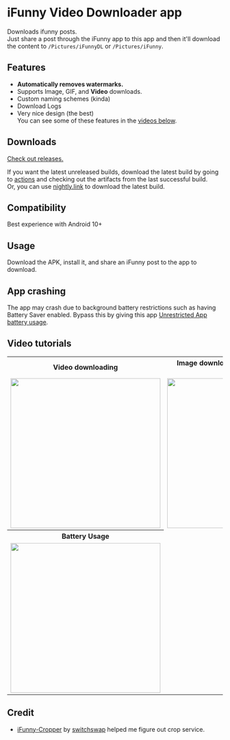 # iFunny Video Downloader app
Downloads ifunny posts. \
Just share a post through the iFunny app to this app and then it'll download the content to ``/Pictures/iFunnyDL`` or ``/Pictures/iFunny``.
## Features
- **Automatically removes watermarks.** 
- Supports Image, GIF, and **Video** downloads.  
- Custom naming schemes (kinda)
- Download Logs
- Very nice design (the best) \
You can see some of these features in the [videos below](https://github.com/anthony1x6000/iFunnyDL#video-tutorials). 

## Downloads
[Check out releases.](https://github.com/anthony1x6000/iFunnyDL/releases) 

If you want the latest unreleased builds, download the latest build by going to [actions](https://github.com/anthony1x6000/iFunnyDL/actions) and checking out the artifacts from the last successful build. \
Or, you can use [nightly.link](https://nightly.link/anthony1x6000/iFunnyDL/workflows/build/main/iFunnyDL.zip) to download the latest build.

## Compatibility
Best experience with Android 10+

## Usage
Download the APK, install it, and share an iFunny post to the app to download. 

## App crashing
The app may crash due to background battery restrictions such as having Battery Saver enabled. Bypass this by giving this app <a href="#batusage">Unrestricted App battery usage</a>.

## Video tutorials
<table>
  <tr>
    <th id="videoDL">Video downloading</th>
    <th id="imgDL">Image downloading, autocropping, and settings</th>
    <th id="logs">Download Log</th>
  </tr>
  <tr>
    <td><a href="https://imgur.com/KhgcT8b"><img width=350 src="https://i.imgur.com/72w0sI0.png" /></a></td>
    <td><a href="https://imgur.com/rsARcO0"><img width=350 src="https://i.imgur.com/UenbhS3.png" /></a></td>
    <td><img width=350 src="https://user-images.githubusercontent.com/33004321/229006556-282cc7de-42a0-48a4-858f-3fd06b46a06f.png" /></td>
  </tr>
  <tr>
    <th id="batusage">Battery Usage</th>
  </tr>
  <tr>
    <td><a href="https://imgur.com/FpwwmSR"><img width=350 src="https://i.imgur.com/QxmFQfe.png" /></a></td>
  </tr>
</table>

## Credit
- [iFunny-Cropper](https://github.com/switchswap/iFunny-Cropper) by [switchswap](https://github.com/switchswap) helped me figure out crop service.
<!-- ## Known bugs -->
<!-- The following error message comes up after the app is done cropping an image. This is caused by the app not asking FileInputStream to close. 
```agsl
    E/System: java.io.IOException: close failed: EACCES (Permission denied)
``` -->
